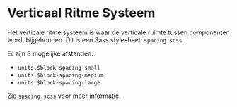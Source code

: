 # Verticaal Ritme Systeem

Het verticale ritme systeem is waar de verticale ruimte tussen componenten wordt bijgehouden. Dit is een Sass stylesheet: `spacing.scss`.

Er zijn 3 mogelijke afstanden:

- `units.$block-spacing-small`
- `units.$block-spacing-medium`
- `units.$block-spacing-large`

Zie `spacing.scss` voor meer informatie.
